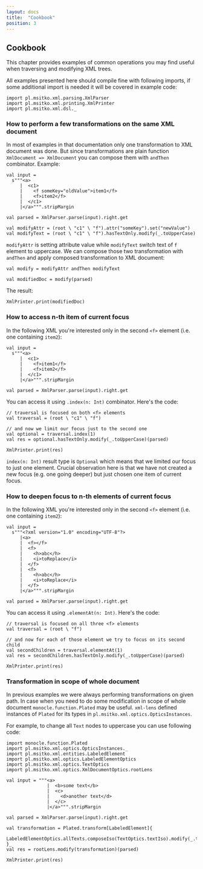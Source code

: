 ```yaml
---
layout: docs
title:  "Cookbook"
position: 3
---
```


## Cookbook

This chapter provides examples of common operations you may find useful when traversing and modifying XML trees.

All examples presented here should compile fine with following imports, if some additional import is needed it will be
covered in example code:

```tut:silent
import pl.msitko.xml.parsing.XmlParser
import pl.msitko.xml.printing.XmlPrinter
import pl.msitko.xml.dsl._
```

### How to perform a few transformations on the same XML document

In most of examples in that documentation only one transformation to XML document was done. But since transformations
are plain function `XmlDocument => XmlDocument` you can compose them with `andThen` combinator. Example:

```tut:silent
val input =
  s"""<a>
     |  <c1>
     |    <f someKey="oldValue">item1</f>
     |    <f>item2</f>
     |  </c1>
     |</a>""".stripMargin
     
val parsed = XmlParser.parse(input).right.get

val modifyAttr = (root \ "c1" \ "f").attr("someKey").set("newValue")
val modifyText = (root \ "c1" \ "f").hasTextOnly.modify(_.toUpperCase)
```

`modifyAttr` is setting attribute value while `modifyText` switch text of `f` element to uppercase. We can compose
those two transformation with `andThen` and apply composed transformation to XML document:

```tut:silent
val modify = modifyAttr andThen modifyText

val modifiedDoc = modify(parsed)
```

The result:

```tut:book
XmlPrinter.print(modifiedDoc)
```

### How to access n-th item of current focus

In the following XML you're interested only in the second `<f>` element (i.e. one containing `item2`):

```tut:silent
val input =
  s"""<a>
     |  <c1>
     |    <f>item1</f>
     |    <f>item2</f>
     |  </c1>
     |</a>""".stripMargin
     
val parsed = XmlParser.parse(input).right.get
```

You can access it using `.index(n: Int)` combinator. Here's the code:

```tut:silent
// traversal is focused on both <f> elements
val traversal = (root \ "c1" \ "f")

// and now we limit our focus just to the second one
val optional = traversal.index(1)
val res = optional.hasTextOnly.modify(_.toUpperCase)(parsed)
```

```tut:book
XmlPrinter.print(res)
```

`index(n: Int)` result type is `Optional` which means that we limited our focus to just one element.
Crucial observation here is that we have not created a new focus (e.g. one going deeper) but just chosen
one item of current focus.

### How to deepen focus to n-th elements of current focus

In the following XML you're interested only in the second `<f>` element (i.e. one containing `item2`):

```tut:silent
val input =
  s"""<?xml version="1.0" encoding="UTF-8"?>
     |<a>
     |  <f></f>
     |  <f>
     |    <h>abc</h>
     |    <i>toReplace</i>
     |  </f>
     |  <f>
     |    <h>abc</h>
     |    <i>toReplace</i>
     |  </f>
     |</a>""".stripMargin
     
val parsed = XmlParser.parse(input).right.get
```

You can access it using `.elementAt(n: Int)`. Here's the code:

```tut:silent
// traversal is focused on all three <f> elements
val traversal = (root \ "f")

// and now for each of those element we try to focus on its second child
val secondChildren = traversal.elementAt(1)
val res = secondChildren.hasTextOnly.modify(_.toUpperCase)(parsed)
```

```tut:book
XmlPrinter.print(res)
```

### Transformation in scope of whole document

In previous examples we were always performing transformations on given path. In case when you need to do some modification
in scope of whole document `monocle.function.Plated` may be useful. `xml-lens` defined instances of `Plated` for its types in
`pl.msitko.xml.optics.OpticsInstances`.

For example, to change all `Text` nodes to uppercase you can use following code:

```tut:silent
import monocle.function.Plated
import pl.msitko.xml.optics.OpticsInstances._
import pl.msitko.xml.entities.LabeledElement
import pl.msitko.xml.optics.LabeledElementOptics
import pl.msitko.xml.optics.TextOptics
import pl.msitko.xml.optics.XmlDocumentOptics.rootLens

val input = """<a>
               |  <b>some text</b>
               |  <c>
               |    <d>another text</d>
               |  </c>
               |</a>""".stripMargin

val parsed = XmlParser.parse(input).right.get

val transformation = Plated.transform[LabeledElement]{
  LabeledElementOptics.allTexts.composeIso(TextOptics.textIso).modify(_.toUpperCase)
}_
val res = rootLens.modify(transformation)(parsed)
```

```tut:book
XmlPrinter.print(res)
```
